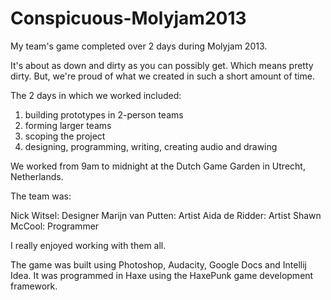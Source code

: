 Conspicuous-Molyjam2013
=======================

My team's game completed over 2 days during Molyjam 2013.

It's about as down and dirty as you can possibly get. Which means pretty dirty. But, we're proud of what we created in such a short amount of time.

The 2 days in which we worked included:

1. building prototypes in 2-person teams
2. forming larger teams
3. scoping the project
4. designing, programming, writing, creating audio and drawing

We worked from 9am to midnight at the Dutch Game Garden in Utrecht, Netherlands.

The team was:

Nick Witsel: Designer
Marijn van Putten: Artist
Aida de Ridder: Artist
Shawn McCool: Programmer

I really enjoyed working with them all.

The game was built using Photoshop, Audacity, Google Docs and Intellij Idea. It was programmed in Haxe using the HaxePunk game development framework.
